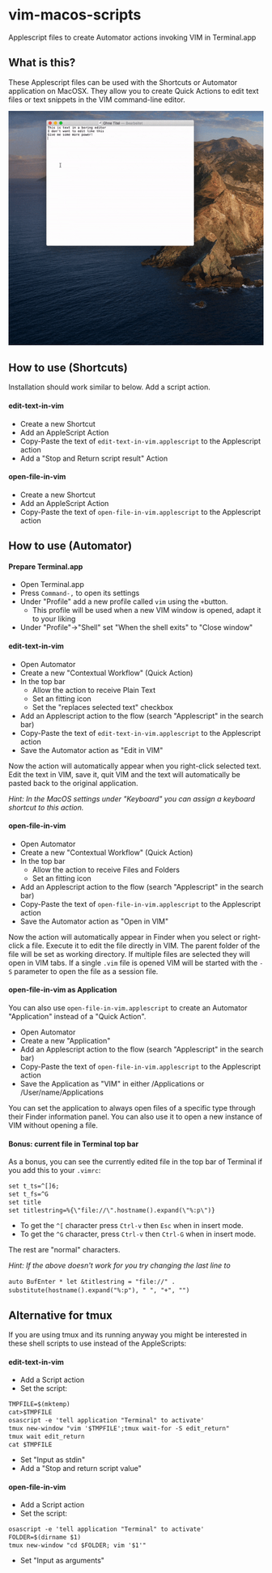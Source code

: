 # vim-macos-scripts
Applescript files to create Automator actions invoking VIM in Terminal.app

## What is this?
These Applescript files can be used with the Shortcuts or Automator application on MacOSX. They allow you to create Quick Actions to edit text files or text snippets in the VIM command-line editor.

![edit-in-vim-example](/doc/edit-in-vim.gif?raw=true "Edit in VIM")

## How to use (Shortcuts)
Installation should work similar to below. Add a script action.

#### edit-text-in-vim
- Create a new Shortcut
- Add an AppleScript Action
- Copy-Paste the text of `edit-text-in-vim.applescript` to the Applescript action
- Add a "Stop and Return script result" Action

#### open-file-in-vim
- Create a new Shortcut
- Add an AppleScript Action
- Copy-Paste the text of `open-file-in-vim.applescript` to the Applescript action

## How to use (Automator)
#### Prepare Terminal.app
- Open Terminal.app
- Press `Command-,` to open its settings
- Under "Profile" add a new profile called `vim` using the `+`button.
  - This profile will be used when a new VIM window is opened, adapt it to your liking
- Under "Profile"->"Shell" set "When the shell exits" to "Close window"

#### edit-text-in-vim
- Open Automator
- Create a new "Contextual Workflow" (Quick Action)
- In the top bar
  - Allow the action to receive Plain Text
  - Set an fitting icon
  - Set the "replaces selected text" checkbox
- Add an Applescript action to the flow (search "Applescript" in the search bar)
- Copy-Paste the text of `edit-text-in-vim.applescript` to the Applescript action
- Save the Automator action as "Edit in VIM"

Now the action will automatically appear when you right-click selected text. Edit the text in VIM, save it, quit VIM and the text will automatically be pasted back to the original application.

_Hint: In the MacOS settings under "Keyboard" you can assign a keyboard shortcut to this action._

#### open-file-in-vim
- Open Automator
- Create a new "Contextual Workflow" (Quick Action)
- In the top bar
  - Allow the action to receive Files and Folders
  - Set an fitting icon
- Add an Applescript action to the flow (search "Applescript" in the search bar)
- Copy-Paste the text of `open-file-in-vim.applescript` to the Applescript action
- Save the Automator action as "Open in VIM"

Now the action will automatically appear in Finder when you select or right-click a file. Execute it to edit the file directly in VIM. The parent folder of the file will be set as working directory. If multiple files are selected they will open in VIM tabs. If a single `.vim` file is opened VIM will be started with the `-S` parameter to open the file as a session file.

#### open-file-in-vim as Application
You can also use `open-file-in-vim.applescript` to create an Automator "Application" instead of a "Quick Action".

- Open Automator
- Create a new "Application"
- Add an Applescript action to the flow (search "Applescript" in the search bar)
- Copy-Paste the text of `open-file-in-vim.applescript` to the Applescript action
- Save the Application as "VIM" in either /Applications or /User/name/Applications

You can set the application to always open files of a specific type through their Finder information panel. You can also use it to open a new instance of VIM without opening a file.

#### Bonus: current file in Terminal top bar
As a bonus, you can see the currently edited file in the top bar of Terminal if you add this to your `.vimrc`:

```
set t_ts=^[]6;
set t_fs=^G
set title
set titlestring=%{\"file://\".hostname().expand(\"%:p\")}
```

- To get the `^[` character press `Ctrl-v` then `Esc` when in insert mode.
- To get the `^G` character, press `Ctrl-v` then `Ctrl-G` when in insert mode.

The rest are "normal" characters.

_Hint: If the above doesn't work for you try changing the last line to_

`auto BufEnter * let &titlestring = "file://" . substitute(hostname().expand("%:p"), " ", "+", "")`

## Alternative for tmux
If you are using tmux and its running anyway you might be interested in these shell scripts to use instead of the AppleScripts:

#### edit-text-in-vim
- Add a Script action
- Set the script:
```
TMPFILE=$(mktemp)
cat>$TMPFILE
osascript -e 'tell application "Terminal" to activate'
tmux new-window "vim '$TMPFILE';tmux wait-for -S edit_return"
tmux wait edit_return
cat $TMPFILE
```
- Set "Input as stdin"
- Add a "Stop and return script value"

#### open-file-in-vim
- Add a Script action
- Set the script:
```
osascript -e 'tell application "Terminal" to activate'
FOLDER=$(dirname $1)
tmux new-window "cd $FOLDER; vim '$1'"
```
- Set "Input as arguments"
